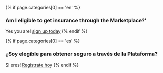{% if page.categories[0] == 'en' %}
### Am I eligible to get insurance through the Marketplace?'
Yes you are! [sign up today](http://example.com)
{% endif %}

{% if page.categories[0] == 'es' %}
### ¿Soy elegible para obtener seguro a través de la Plataforma?
Si eres! [Regístrate hoy](http://example.com)
{% endif %}
